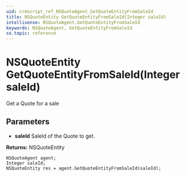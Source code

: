 ```yaml
---
uid: crmscript_ref_NSQuoteAgent_GetQuoteEntityFromSaleId
title: NSQuoteEntity GetQuoteEntityFromSaleId(Integer saleId)
intellisense: NSQuoteAgent.GetQuoteEntityFromSaleId
keywords: NSQuoteAgent, GetQuoteEntityFromSaleId
so.topic: reference
---
```


# NSQuoteEntity GetQuoteEntityFromSaleId(Integer saleId)

Get a Quote for a sale

## Parameters

* **saleId** SaleId of the Quote to get.

**Returns:** NSQuoteEntity

```crmscript
NSQuoteAgent agent;
Integer saleId;
NSQuoteEntity res = agent.GetQuoteEntityFromSaleId(saleId);
```


